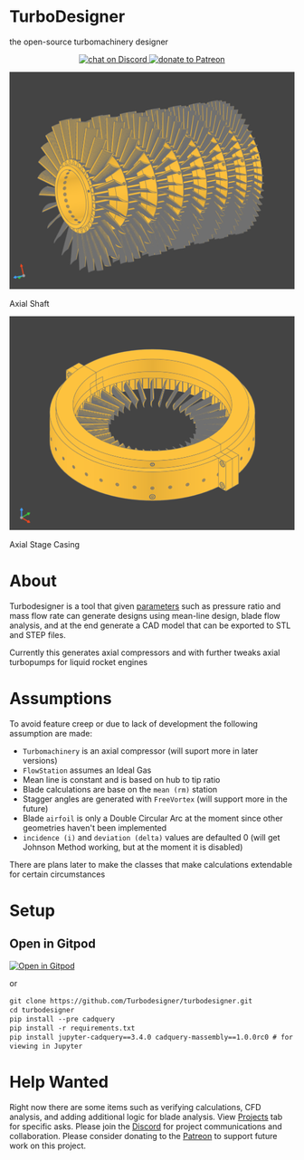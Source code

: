 # TurboDesigner
the open-source turbomachinery designer 
<p align="center">
    <a href="https://discord.gg/H7qRauGkQ6">
        <img src="https://img.shields.io/discord/913193916885524552?logo=discord"
            alt="chat on Discord">
    </a>
    <a href="https://www.patreon.com/openorion">
        <img src="https://img.shields.io/badge/dynamic/json?color=%23e85b46&label=Patreon&query=data.attributes.patron_count&suffix=%20patrons&url=https%3A%2F%2Fwww.patreon.com%2Fapi%2Fcampaigns%2F9860430"
            alt="donate to Patreon">
    </a>
</p>



![assets/shaft.png](assets/shaft.png)
<p>Axial Shaft</p>

![assets/stage_casing.png](assets/stage_casing.png)
<p>Axial Stage Casing</p>

# About
Turbodesigner is a tool that given [parameters](https://github.com/Turbodesigner/turbodesigner/blob/main/tests/designs/mark1.json) such as pressure ratio and mass flow rate can generate designs using mean-line design, blade flow analysis, and at the end generate a CAD model that can be exported to STL and STEP files.

Currently this generates axial compressors and with further tweaks axial turbopumps for liquid rocket engines

# Assumptions
To avoid feature creep or due to lack of development the following assumption are made:
* `Turbomachinery` is an axial compressor (will suport more in later versions)
* `FlowStation` assumes an Ideal Gas
* Mean line is constant and is based on hub to tip ratio
* Blade calculations are base on the `mean (rm)` station
* Stagger angles are generated with `FreeVortex` (will support more in the future) 
* Blade `airfoil` is only a Double Circular Arc at the moment since other geometries haven't been implemented
* `incidence (i)` and `deviation (delta)` values are defaulted 0 (will get Johnson Method working, but at the moment it is disabled)

There are plans later to make the classes that make calculations
extendable for certain circumstances


# Setup

## Open in Gitpod
[![Open in Gitpod](https://gitpod.io/button/open-in-gitpod.svg)](https://gitpod.io/github.com/Turbodesigner/turbodesigner)

or 

```
git clone https://github.com/Turbodesigner/turbodesigner.git
cd turbodesigner
pip install --pre cadquery
pip install -r requirements.txt
pip install jupyter-cadquery==3.4.0 cadquery-massembly==1.0.0rc0 # for viewing in Jupyter
```

# Help Wanted
Right now there are some items such as verifying calculations, CFD analysis, and adding additional logic for blade analysis. View [Projects](https://github.com/orgs/Turbodesigner/projects/1) tab for specific asks. Please join the [Discord](https://discord.gg/H7qRauGkQ6) for project communications and collaboration. Please consider donating to the [Patreon](https://www.patreon.com/openorion) to support future work on this project.
